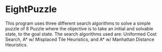 # EightPuzzle

This program uses three different search algorithms to solve a simple puzzle of 8 Puzzle where the objective is to take an initial and solvable state, to the goal state. The search algorithms used are: Uniformed Cost Search, A* w/ Misplaced Tile Heuristics, and A* w/ Manhattan Distance Heuristics.
